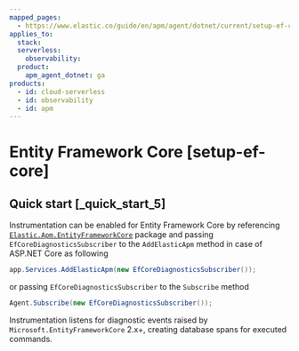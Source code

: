 ```yaml
---
mapped_pages:
  - https://www.elastic.co/guide/en/apm/agent/dotnet/current/setup-ef-core.html
applies_to:
  stack:
  serverless:
    observability:
  product:
    apm_agent_dotnet: ga
products:
  - id: cloud-serverless
  - id: observability
  - id: apm
---
```


# Entity Framework Core [setup-ef-core]


## Quick start [_quick_start_5]

Instrumentation can be enabled for Entity Framework Core by referencing [`Elastic.Apm.EntityFrameworkCore`](https://www.nuget.org/packages/Elastic.Apm.EntityFrameworkCore) package and passing `EfCoreDiagnosticsSubscriber` to the `AddElasticApm` method in case of ASP.NET Core as following

```csharp
app.Services.AddElasticApm(new EfCoreDiagnosticsSubscriber());
```

or passing `EfCoreDiagnosticsSubscriber` to the `Subscribe` method

```csharp
Agent.Subscribe(new EfCoreDiagnosticsSubscriber());
```

Instrumentation listens for diagnostic events raised by `Microsoft.EntityFrameworkCore` 2.x+, creating database spans for executed commands.

